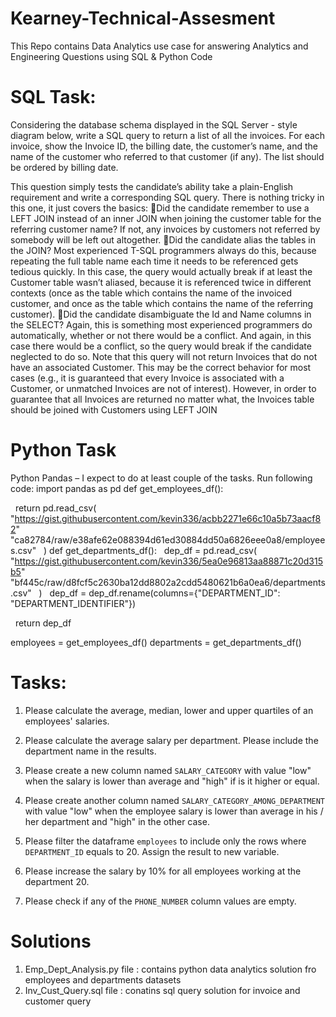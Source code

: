 # Kearney-Technical-Assesment

This Repo contains Data Analytics use case for answering Analytics and Engineering Questions using SQL & Python Code

# SQL Task:
Considering the database schema displayed in the SQL Server - style diagram below, write a SQL query to return a list of all the invoices. For each invoice, show the Invoice ID, the billing date, the customer’s name, and the name of the customer who referred to that customer (if any). The list should be ordered by billing date.

This question simply tests the candidate’s ability take a plain-English requirement and write a corresponding SQL query. There is nothing tricky in this one, it just covers the basics:
Did the candidate remember to use a LEFT JOIN instead of an inner JOIN when joining the customer table for the referring customer name? If not, any invoices by customers not referred by somebody will be left out altogether.
Did the candidate alias the tables in the JOIN? Most experienced T-SQL programmers always do this, because repeating the full table name each time it needs to be referenced gets tedious quickly. In this case, the query would actually break if at least the Customer table wasn’t aliased, because it is referenced twice in different contexts (once as the table which contains the name of the invoiced customer, and once as the table which contains the name of the referring customer).
Did the candidate disambiguate the Id and Name columns in the SELECT? Again, this is something most experienced programmers do automatically, whether or not there would be a conflict. And again, in this case there would be a conflict, so the query would break if the candidate neglected to do so.
Note that this query will not return Invoices that do not have an associated Customer. This may be the correct behavior for most cases (e.g., it is guaranteed that every Invoice is associated with a Customer, or unmatched Invoices are not of interest). However, in order to guarantee that all Invoices are returned no matter what, the Invoices table should be joined with Customers using LEFT JOIN

# Python Task

Python Pandas – I expect to do at least couple of the tasks. 
Run following code:
import pandas as pd
def get_employees_df():

  return pd.read_csv(
      "https://gist.githubusercontent.com/kevin336/acbb2271e66c10a5b73aacf82"
        "ca82784/raw/e38afe62e088394d61ed30884dd50a6826eee0a8/employees.csv"
  )
def get_departments_df():
  dep_df = pd.read_csv(
      "https://gist.githubusercontent.com/kevin336/5ea0e96813aa88871c20d315b5"
        "bf445c/raw/d8fcf5c2630ba12dd8802a2cdd5480621b6a0ea6/departments.csv"
  )
  dep_df = dep_df.rename(columns={"DEPARTMENT_ID": "DEPARTMENT_IDENTIFIER"})

  return dep_df

employees = get_employees_df()
departments = get_departments_df()


# Tasks:
1. Please calculate the average, median, lower and upper quartiles of an employees' salaries.

2. Please calculate the average salary per department. Please include the department name in the results.

3. Please create a new column named `SALARY_CATEGORY` with value "low" when the salary is lower than average and "high" if is it higher or equal.

4. Please create another column named `SALARY_CATEGORY_AMONG_DEPARTMENT` with value "low" when the employee salary is lower than average in his / her department and "high" in the other case.


5. Please filter the dataframe `employees` to include only the rows where `DEPARTMENT_ID` equals to 20. Assign the result to new variable.

6. Please increase the salary by 10% for all employees working at the department 20.

7. Please check if any of the `PHONE_NUMBER` column values are empty.


# Solutions

 1. Emp_Dept_Analysis.py file : contains python data analytics solution fro employees and departments datasets
 2. Inv_Cust_Query.sql file : conatins sql query solution for invoice and customer query
